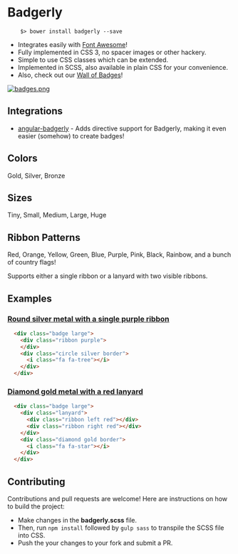 # Badgerly

```
    $> bower install badgerly --save
```

- Integrates easily with [Font Awesome](http://fontawesome.io/)!
- Fully implemented in CSS 3, no spacer images or other hackery.
- Simple to use CSS classes which can be extended.
- Implemented in SCSS, also available in plain CSS for your convenience.
- Also, check out our [Wall of Badges](https://jsfiddle.net/stevenmhunt/3krm64o1/)!

[![badges.png](https://s11.postimg.org/nfqgfq09f/badges.png)](https://postimg.org/image/aoca97qhb/)

## Integrations
- [angular-badgerly](https://github.com/stevenmhunt/angular-badgerly) - Adds directive support for Badgerly, making it even easier (somehow) to create badges!

## Colors
Gold, Silver, Bronze

## Sizes
Tiny, Small, Medium, Large, Huge

## Ribbon Patterns
Red, Orange, Yellow, Green, Blue, Purple, Pink, Black, Rainbow, and a bunch of country flags!

Supports either a single ribbon or a lanyard with two visible ribbons.

## Examples

### [Round silver metal with a single purple ribbon](https://jsfiddle.net/stevenmhunt/wqyrq8a0/)
```html
  <div class="badge large">
    <div class="ribbon purple">
    </div>
    <div class="circle silver border">
      <i class="fa fa-tree"></i>
    </div>
  </div>
```

### [Diamond gold metal with a red lanyard](https://jsfiddle.net/stevenmhunt/0739du3f/)
```html
  <div class="badge large">
    <div class="lanyard">
      <div class="ribbon left red"></div>
      <div class="ribbon right red"></div>
    </div>
    <div class="diamond gold border">
      <i class="fa fa-star"></i>
    </div>
  </div>
```

## Contributing

Contributions and pull requests are welcome! Here are instructions on how to build the project:

- Make changes in the **badgerly.scss** file.
- Then, run `npm install` followed by `gulp sass` to transpile the SCSS file into CSS.
- Push the your changes to your fork and submit a PR.